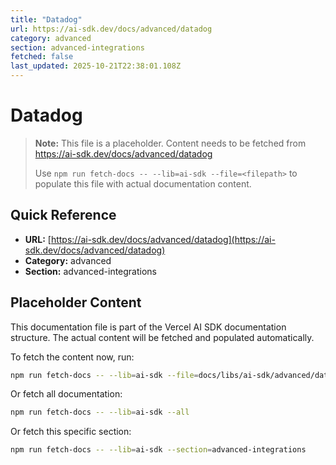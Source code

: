 ```yaml
---
title: "Datadog"
url: https://ai-sdk.dev/docs/advanced/datadog
category: advanced
section: advanced-integrations
fetched: false
last_updated: 2025-10-21T22:38:01.108Z
---
```


# Datadog

> **Note:** This file is a placeholder. Content needs to be fetched from https://ai-sdk.dev/docs/advanced/datadog
>
> Use `npm run fetch-docs -- --lib=ai-sdk --file=<filepath>` to populate this file with actual documentation content.

## Quick Reference

- **URL:** [https://ai-sdk.dev/docs/advanced/datadog](https://ai-sdk.dev/docs/advanced/datadog)
- **Category:** advanced
- **Section:** advanced-integrations

## Placeholder Content

This documentation file is part of the Vercel AI SDK documentation structure.
The actual content will be fetched and populated automatically.

To fetch the content now, run:

```bash
npm run fetch-docs -- --lib=ai-sdk --file=docs/libs/ai-sdk/advanced/datadog.md
```

Or fetch all documentation:

```bash
npm run fetch-docs -- --lib=ai-sdk --all
```

Or fetch this specific section:

```bash
npm run fetch-docs -- --lib=ai-sdk --section=advanced-integrations
```
